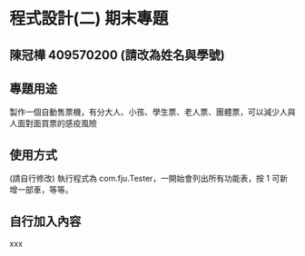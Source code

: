 # 程式設計(二) 期末專題
## 陳冠樺 409570200 (請改為姓名與學號)

## 專題用途
製作一個自動售票機，有分大人、小孩、學生票、老人票、團體票，可以減少人與人面對面買票的感疫風險

## 使用方式
(請自行修改) 執行程式為 com.fju.Tester，一開始會列出所有功能表，按 1 可新增一部車，等等。

## 自行加入內容
xxx